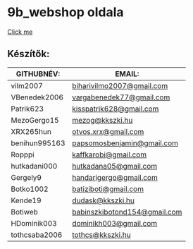 # 9b_webshop oldala

[Click me](https://pepe1125.github.io/9b_web/1oldal.html)

## Készítők:

| GITHUBNÉV:	| EMAIL:  |
| ----------- | ------- |
vilm2007	| biharivilmo2007@gmail.com
VBenedek2006	| vargabenedek77@gmail.com
Patrik623	| kisspatrik628@gmail.com
MezoGergo15	| mezog@kkszki.hu
XRX265hun	| otvos.xrx@gmail.com
benihun995163	| papsomosbenjamin@gmail.com
Ropppi	| kaffkarobi@gmail.com
hutkadani000	| hutkadana05@gmail.com
Gergely9 |	 handarigergo@gmail.com
Botko1002	| batiziboti@gmail.com
Kende19	| dudask@kkszki.hu
Botiweb|	babinszkibotond154@gmail.com
HDominik003	| dominikh003@gmail.com
tothcsaba2006 |	tothcs@kkszki.hu

